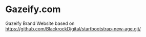 # Gazeify.com
Gazeify Brand Website based on https://github.com/BlackrockDigital/startbootstrap-new-age.git/
